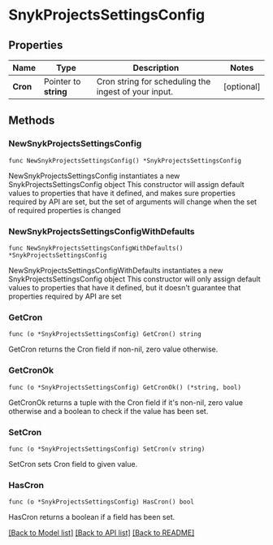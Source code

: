 # SnykProjectsSettingsConfig

## Properties

Name | Type | Description | Notes
------------ | ------------- | ------------- | -------------
**Cron** | Pointer to **string** | Cron string for scheduling the ingest of your input. | [optional] 

## Methods

### NewSnykProjectsSettingsConfig

`func NewSnykProjectsSettingsConfig() *SnykProjectsSettingsConfig`

NewSnykProjectsSettingsConfig instantiates a new SnykProjectsSettingsConfig object
This constructor will assign default values to properties that have it defined,
and makes sure properties required by API are set, but the set of arguments
will change when the set of required properties is changed

### NewSnykProjectsSettingsConfigWithDefaults

`func NewSnykProjectsSettingsConfigWithDefaults() *SnykProjectsSettingsConfig`

NewSnykProjectsSettingsConfigWithDefaults instantiates a new SnykProjectsSettingsConfig object
This constructor will only assign default values to properties that have it defined,
but it doesn't guarantee that properties required by API are set

### GetCron

`func (o *SnykProjectsSettingsConfig) GetCron() string`

GetCron returns the Cron field if non-nil, zero value otherwise.

### GetCronOk

`func (o *SnykProjectsSettingsConfig) GetCronOk() (*string, bool)`

GetCronOk returns a tuple with the Cron field if it's non-nil, zero value otherwise
and a boolean to check if the value has been set.

### SetCron

`func (o *SnykProjectsSettingsConfig) SetCron(v string)`

SetCron sets Cron field to given value.

### HasCron

`func (o *SnykProjectsSettingsConfig) HasCron() bool`

HasCron returns a boolean if a field has been set.


[[Back to Model list]](../README.md#documentation-for-models) [[Back to API list]](../README.md#documentation-for-api-endpoints) [[Back to README]](../README.md)


